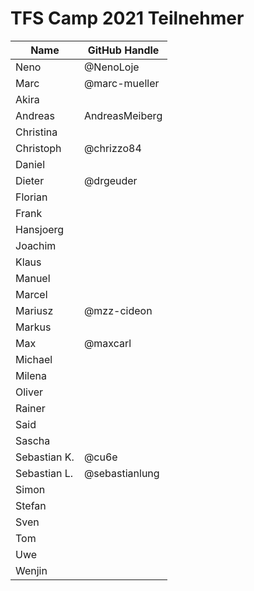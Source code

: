 # TFS Camp 2021 Teilnehmer


|     Name     | GitHub Handle |
| ------------ | ------------- |
| Neno         | @NenoLoje     |
| Marc         | @marc-mueller |
| Akira        |               |
| Andreas      | AndreasMeiberg             |
| Christina    |               |
| Christoph    | @chrizzo84    |
| Daniel       |               |
| Dieter       | @drgeuder     |
| Florian      |               |
| Frank        |               |
| Hansjoerg    |               |
| Joachim      |               |
| Klaus        |               |
| Manuel       |               |
| Marcel       |               |
| Mariusz      | @mzz-cideon              |
| Markus       |               |
| Max          | @maxcarl      |
| Michael      |               |
| Milena       |               |
| Oliver       |               |
| Rainer       |               |
| Said         |               |
| Sascha       |               |
| Sebastian K. | @cu6e         |
| Sebastian L. | @sebastianlung|
| Simon        |               |
| Stefan       |               |
| Sven         |               |
| Tom          |               |
| Uwe          |               |
| Wenjin       |               |
